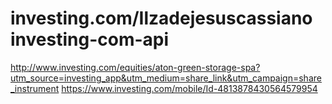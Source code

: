 # investing.com/Ilzadejesuscassiano  investing-com-api
http://www.investing.com/equities/aton-green-storage-spa?utm_source=investing_app&utm_medium=share_link&utm_campaign=share_instrument
https://www.investing.com/mobile/Id-4813878430564579954
